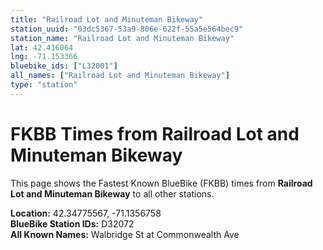 ```yaml
---
title: "Railroad Lot and Minuteman Bikeway"
station_uuid: "03dc5367-53a9-806e-622f-55a5e564bec9"
station_name: "Railroad Lot and Minuteman Bikeway"
lat: 42.416064
lng: -71.153366
bluebike_ids: ["L32001"]
all_names: ["Railroad Lot and Minuteman Bikeway"]
type: "station"
---
```


# FKBB Times from Railroad Lot and Minuteman Bikeway

This page shows the Fastest Known BlueBike (FKBB) times from **Railroad Lot and Minuteman Bikeway** to all other stations.

**Location:** 42.34775567, -71.1356758  
**BlueBike Station IDs:** D32072  
**All Known Names:** Walbridge St at Commonwealth Ave

